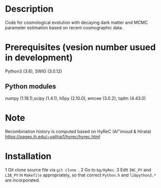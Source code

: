 # Description
Code for cosmological evolution with decaying dark matter and MCMC parameter estimation based on recent cosmographic data.

# Prerequisites (vesion number usued in development)
Python3 (3.6), SWIG (3.0.12)

## Python modules
numpy (1.18.1),scipy (1.4.1), h5py (2.10.0), emcee (3.0.2), tqdm (4.43.0)

# Note
Recombination history is computed based on HyReC (Al\"imoud & Hirata) https://pages.jh.edu/~yalihai1/hyrec/hyrec.html

# Installation
1 Git clone source file via `git clone `.
2 Go to `bg/HyRec`.
3 Edit `INC_PY` and `LIB_PY` in `Makefile` appropriately, so that correct `Python.h` and `libpython3.*` are incorporated.

